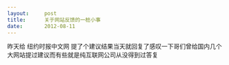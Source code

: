 ```yaml
---
layout:     post
title:      关于网站反馈的一桩小事
date:       2012-08-11
---
```

昨天给 纽约时报中文网 提了个建议结果当天就回复了感叹一下哥们曾给国内几个大网站提过建议而有些就是纯互联网公司从没得到过答复
